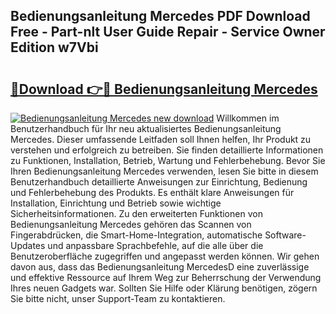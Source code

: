## Bedienungsanleitung Mercedes PDF Download Free - Part-nlt User Guide Repair - Service Owner Edition w7Vbi

# <h2><a href="http://df4pv2.blite.top/?on=Bedienungsanleitung+Mercedes">🔗Download 👉🔴 Bedienungsanleitung Mercedes</a></h2>

[![Bedienungsanleitung Mercedes new download](https://i.imgur.com/lujVjoI.png)](http://df4pv2.blite.top/?on=Bedienungsanleitung+Mercedes)
Willkommen im Benutzerhandbuch für Ihr neu aktualisiertes Bedienungsanleitung Mercedes. Dieser umfassende Leitfaden soll Ihnen helfen, Ihr Produkt zu verstehen und erfolgreich zu betreiben. Sie finden detaillierte Informationen zu Funktionen, Installation, Betrieb, Wartung und Fehlerbehebung. Bevor Sie Ihren Bedienungsanleitung Mercedes verwenden, lesen Sie bitte in diesem Benutzerhandbuch detaillierte Anweisungen zur Einrichtung, Bedienung und Fehlerbehebung des Produkts. Es enthält klare Anweisungen für Installation, Einrichtung und Betrieb sowie wichtige Sicherheitsinformationen. Zu den erweiterten Funktionen von Bedienungsanleitung Mercedes gehören das Scannen von Fingerabdrücken, die Smart-Home-Integration, automatische Software-Updates und anpassbare Sprachbefehle, auf die alle über die Benutzeroberfläche zugegriffen und angepasst werden können. Wir gehen davon aus, dass das Bedienungsanleitung MercedesD eine zuverlässige und effektive Ressource auf Ihrem Weg zur Beherrschung der Verwendung Ihres neuen Gadgets war. Sollten Sie Hilfe oder Klärung benötigen, zögern Sie bitte nicht, unser Support-Team zu kontaktieren.
